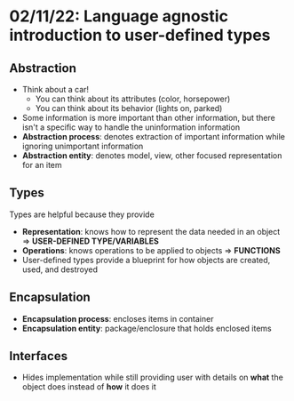 # 02/11/22: Language agnostic introduction to user-defined types

## Abstraction
- Think about a car!
    - You can think about its attributes (color, horsepower)
    - You can think about its behavior (lights on, parked)
- Some information is more important than other information, but there isn't a specific way to handle the uninformation information
- **Abstraction process**: denotes extraction of important information while ignoring unimportant information
- **Abstraction entity**: denotes model, view, other focused representation for an item

## Types
Types are helpful because they provide
- **Representation**: knows how to represent the data needed in an object => **USER-DEFINED TYPE/VARIABLES**
- **Operations**: knows operations to be applied to objects => **FUNCTIONS**
- User-defined types provide a blueprint for how objects are created, used, and destroyed 

## Encapsulation 
- **Encapsulation process**: encloses items in container
- **Encapsulation entity**: package/enclosure that holds enclosed items

## Interfaces
- Hides implementation while still providing user with details on **what** the object does instead of **how** it does it 